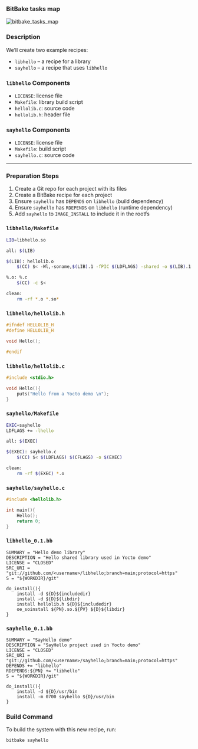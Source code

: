 ### BitBake tasks map  
![bitbake_tasks_map](https://github.com/moevm/os_profiling/assets/90711883/e7424583-01e5-42aa-b3a0-7dcb0ba26445)

### Description

We’ll create two example recipes:  
- `libhello` – a recipe for a library  
- `sayhello` – a recipe that uses `libhello`

### `libhello` Components
- `LICENSE`: license file  
- `Makefile`: library build script  
- `hellolib.c`: source code  
- `hellolib.h`: header file  

### `sayhello` Components
- `LICENSE`: license file  
- `Makefile`: build script  
- `sayhello.c`: source code  

---

### Preparation Steps

1) Create a Git repo for each project with its files  
2) Create a BitBake recipe for each project  
3) Ensure `sayhello` has `DEPENDS` on `libhello` (build dependency)  
4) Ensure `sayhello` has `RDEPENDS` on `libhello` (runtime dependency)  
5) Add `sayhello` to `IMAGE_INSTALL` to include it in the rootfs  

### `libhello/Makefile`
```bash
LIB=libhello.so

all: $(LIB)

$(LIB): hellolib.o
	$(CC) $< -Wl,-soname,$(LIB).1 -fPIC $(LDFLAGS) -shared -o $(LIB).1.0

%.o: %.c
	$(CC) -c $<

clean:
	rm -rf *.o *.so*
```

### `libhello/hellolib.h`
```c
#ifndef HELLOLIB_H
#define HELLOLIB_H

void Hello();

#endif
```

### `libhello/hellolib.c`
```c
#include <stdio.h>

void Hello(){
	puts("Hello from a Yocto demo \n");
}
```

### `sayhello/Makefile`
```bash
EXEC=sayhello
LDFLAGS += -lhello

all: $(EXEC)

$(EXEC): sayhello.c
	$(CC) $< $(LDFLAGS) $(CFLAGS) -o $(EXEC)

clean:
	rm -rf $(EXEC) *.o
```

### `sayhello/sayhello.c`
```c
#include <hellolib.h>

int main(){
	Hello();
	return 0;
}
```

### `libhello_0.1.bb`
```bitbake
SUMMARY = "Hello demo library"
DESCRIPTION = "Hello shared library used in Yocto demo"
LICENSE = "CLOSED"
SRC_URI = "git://github.com/<username>/libhello;branch=main;protocol=https"
S = "${WORKDIR}/git"

do_install(){
	install -d ${D}${includedir}
	install -d ${D}${libdir}
	install hellolib.h ${D}${includedir}
	oe_soinstall ${PN}.so.${PV} ${D}${libdir}
}
```

### `sayhello_0.1.bb`
```bitbake
SUMMARY = "SayHello demo"
DESCRIPTION = "SayHello project used in Yocto demo"
LICENSE = "CLOSED"
SRC_URI = "git://github.com/<username>/sayhello;branch=main;protocol=https"
DEPENDS += "libhello"
RDEPENDS:${PN} += "libhello"
S = "${WORKDIR}/git"

do_install(){
	install -d ${D}/usr/bin
	install -m 0700 sayhello ${D}/usr/bin
}
```

### Build Command

To build the system with this new recipe, run:
```bash
bitbake sayhello
```

